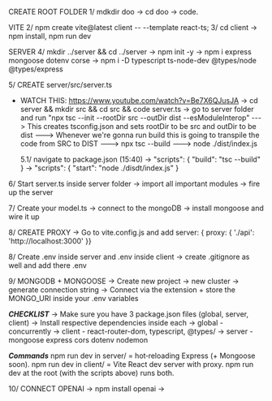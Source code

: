 CREATE ROOT FOLDER
1/ mdkdir doo -> cd doo -> code.

VITE
2/ npm create vite@latest client -- --template react-ts;
3/ cd client -> npm install, npm run dev

SERVER
4/ mkdir ../server && cd ../server
-> npm init -y
-> npm i express mongoose dotenv corse
-> npm i -D typescript ts-node-dev @types/node @types/express

5/ CREATE server/src/server.ts

- WATCH THIS: https://www.youtube.com/watch?v=Be7X6QJusJA
  -> cd server && mkdir src && cd src && code server.ts
  -> go to server folder and run "npx tsc --init --rootDir src --outDir dist --esModuleInterop"
  ---> This creates tsconfig.json and sets rootDir to be src and outDir to be dist
  ---> Whenever we're gonna run build this is going to transpile the code from SRC to DIST
  ---> npx tsc --build
  ---> node ./dist/index.js

  5.1/ navigate to package.json (15:40)
  -> "scripts": { "build": "tsc --build" }
  -> "scripts": { "start": "node ./disdt/index.js" }

6/ Start server.ts inside server folder
-> import all important modules
-> fire up the server

7/ Create your model.ts
-> connect to the mongoDB
-> install mongoose and wire it up

8/ CREATE PROXY
-> Go to vite.config.js and add server: { proxy: { './api': 'http://localhost:3000' }}

8/ Create .env inside server and .env inside client
-> create .gitignore as well and add there .env

9/ MONGODB + MONGOOSE
-> Create new project -> new cluster -> generate connection string
-> Connect via the extension + store the MONGO_URI inside your .env variables

**_CHECKLIST_**
-> Make sure you have 3 package.json files (global, server, client)
-> Install respective dependencies inside each
-> global - concurrently
-> client - react-router-dom, typescript, @types/
-> server - mongoose express cors dotenv nodemon

**_Commands_**
npm run dev in server/ = hot‑reloading Express (+ Mongoose soon).
npm run dev in client/ = Vite React dev server with proxy.
npm run dev at the root (with the scripts above) runs both.

10/ CONNECT OPENAI
-> npm install openai
->
